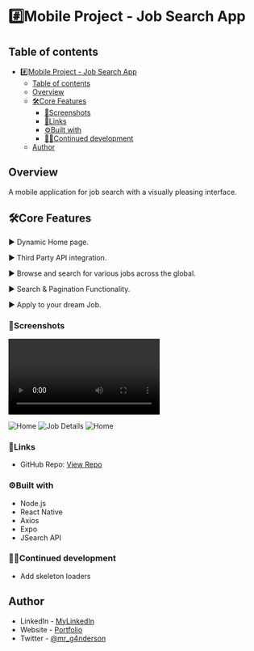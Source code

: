 # #️⃣Mobile Project - Job Search App

## Table of contents

- [#️⃣Mobile Project - Job Search App](#️⃣mobile-project---job-search-app)
  - [Table of contents](#table-of-contents)
  - [Overview](#overview)
  - [🛠️Core Features](#️core-features)
    - [📸Screenshots](#screenshots)
    - [🔗Links](#links)
    - [⚙️Built with](#️built-with)
    - [👨‍💻Continued development](#continued-development)
  - [Author](#author)

## Overview

A mobile application for job search with a visually pleasing interface.

## 🛠️Core Features

▶️ Dynamic Home page.

▶️ Third Party API integration.

▶️ Browse and search for various jobs across the global.

▶️ Search & Pagination Functionality.

▶️ Apply to your dream Job.

### 📸Screenshots

![Recording](./screenshots/Screenrecord.mov)

![Home](./screenshots/home.jpg)
![Job Details](./screenshots/search.png)
![Home](./screenshots/jobdetails.png)

### 🔗Links

- GitHub Repo: [View Repo](https://github.com/Gandah/jobs-mobile-app.git)

### ⚙️Built with

- Node.js
- React Native
- Axios
- Expo
- JSearch API

### 👨‍💻Continued development

- Add skeleton loaders

## Author

- LinkedIn - [MyLinkedIn](https://www.linkedin.com/in/gandahkelvin)
- Website - [Portfolio](https://gandah-porfolio.vercel.app/)
- Twitter - [@mr_g4nderson](https://twitter.com/mr_g4nderson?t=A5NobjZab2sVEdh3Zq9s0A&s=09)
